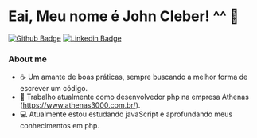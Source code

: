 # Eai, Meu nome é John Cleber! ^^ 👋

[![Github Badge](https://img.shields.io/badge/-Github-000?style=flat-square&logo=Github&logoColor=white&link=https://github.com/johhcleber)](https://github.com/johhcleber)
[![Linkedin Badge](https://img.shields.io/badge/-LinkedIn-blue?style=flat-square&logo=Linkedin&logoColor=white&link=https://www.linkedin.com/in/john-cleber-5b23a21a0/)](https://www.linkedin.com/in/john-cleber-5b23a21a0/)

### About me

- :coffee: Um amante de boas práticas, sempre buscando a melhor forma de escrever um código.
- :office: Trabalho atualmente como desenvolvedor php na empresa Athenas (https://www.athenas3000.com.br/).
- :computer: Atualmente estou estudando javaScript e aprofundando meus conhecimentos em php.



